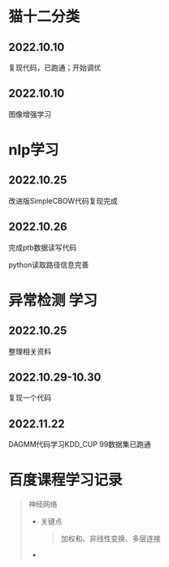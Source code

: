 

# 猫十二分类

## 2022.10.10

复现代码，已跑通；开始调优

## 2022.10.10

图像增强学习





# nlp学习

## 2022.10.25



改进版SimpleCBOW代码复现完成



## 2022.10.26

完成ptb数据读写代码

python读取路径信息完善





# 异常检测 学习

## 2022.10.25

整理相关资料

## 2022.10.29-10.30

复现一个代码

## 2022.11.22

DAGMM代码学习KDD_CUP 99数据集已跑通



# 百度课程学习记录

> 神经网络
>
> * 关键点
>
>   > 加权和、非线性变换、多层连接
>
> * 

